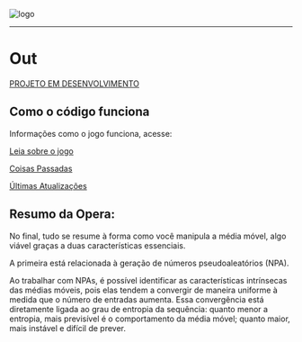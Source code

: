 ![logo](/home/ozielramos/Documentos/Out/images/Logo/logo1.png "Out")

---

# Out
[PROJETO EM DESENVOLVIMENTO](https://github.com/oziieljuniior/Out/tree/main/python_project/Echoes)
## Como o código funciona
Informações como o jogo funciona, acesse:

[Leia sobre o jogo](https://github.com/oziieljuniior/Out/blob/main/notes/sobre_jogo.md)

[Coisas Passadas](https://github.com/oziieljuniior/Out/blob/main/notes/CoisasP.md)

[Últimas Atualizações](https://github.com/oziieljuniior/Out/blob/main/notes/update_27_07.md)

## Resumo da Opera:
No final, tudo se resume à forma como você manipula a média móvel, algo viável graças a duas características essenciais.  

A primeira está relacionada à geração de números pseudoaleatórios (NPA).  

Ao trabalhar com NPAs, é possível identificar as características intrínsecas das médias móveis, pois elas tendem a convergir de maneira uniforme à medida que o número de entradas aumenta. Essa convergência está diretamente ligada ao grau de entropia da sequência: quanto menor a entropia, mais previsível é o comportamento da média móvel; quanto maior, mais instável e difícil de prever.

